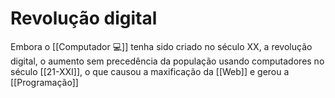 # Revolução digital

Embora o [[Computador 💻]] tenha sido criado no século XX, a revolução digital, o aumento sem precedência da população usando computadores no século [[21-XXI]], o que causou a maxificação da [[Web]] e gerou a [[Programação]]
